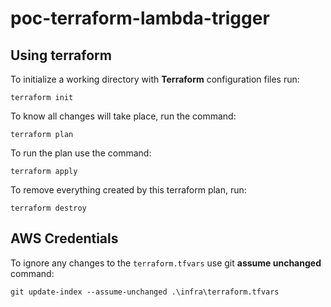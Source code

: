 # poc-terraform-lambda-trigger

## Using terraform

To initialize a working directory with **Terraform** configuration files run:

```commandline
terraform init
```

To know all changes will take place, run the command:

```commandline
terraform plan
```

To run the plan use the command:

```commandline
terraform apply
```

To remove everything created by this terraform plan, run:

```commandline
terraform destroy
```

## AWS Credentials

To ignore any changes to the `terraform.tfvars` use git **assume unchanged** command:

```commandline
git update-index --assume-unchanged .\infra\terraform.tfvars
```
